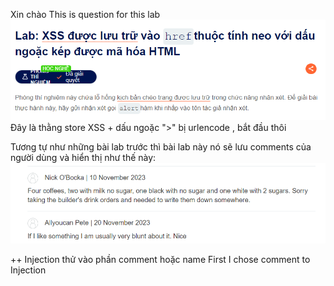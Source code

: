 Xin chào
This is question for this lab
![Alt text](image-17.png)
Đây là thằng store XSS + dấu ngoặc ">" bị urlencode , bắt đầu thôi

Tương tự như những bài lab trước thì bài lab này nó sẽ lưu comments của người dùng và hiển thị như thế này:
![Alt text](image-18.png)

++ Injection thử vào phần comment hoặc name
First I chose comment to Injection
